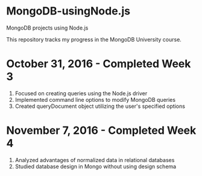 # MongoDB-usingNode.js
MongoDB projects using Node.js

This repository tracks my progress in the MongoDB University course.

# October 31, 2016 - Completed Week 3
1. Focused on creating queries using the Node.js driver
2. Implemented command line options to modify MongoDB queries
3. Created queryDocument object utilizing the user's specified options

# November 7, 2016 - Completed Week 4
1. Analyzed advantages of normalized data in relational databases
2. Studied database design in Mongo without using design schema
